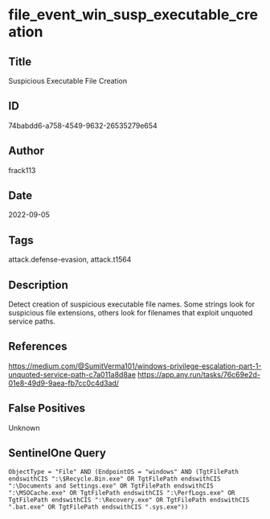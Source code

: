 # file_event_win_susp_executable_creation

## Title
Suspicious Executable File Creation

## ID
74babdd6-a758-4549-9632-26535279e654

## Author
frack113

## Date
2022-09-05

## Tags
attack.defense-evasion, attack.t1564

## Description
Detect creation of suspicious executable file names.
Some strings look for suspicious file extensions, others look for filenames that exploit unquoted service paths.


## References
https://medium.com/@SumitVerma101/windows-privilege-escalation-part-1-unquoted-service-path-c7a011a8d8ae
https://app.any.run/tasks/76c69e2d-01e8-49d9-9aea-fb7cc0c4d3ad/

## False Positives
Unknown

## SentinelOne Query
```
ObjectType = "File" AND (EndpointOS = "windows" AND (TgtFilePath endswithCIS ":\$Recycle.Bin.exe" OR TgtFilePath endswithCIS ":\Documents and Settings.exe" OR TgtFilePath endswithCIS ":\MSOCache.exe" OR TgtFilePath endswithCIS ":\PerfLogs.exe" OR TgtFilePath endswithCIS ":\Recovery.exe" OR TgtFilePath endswithCIS ".bat.exe" OR TgtFilePath endswithCIS ".sys.exe"))

```